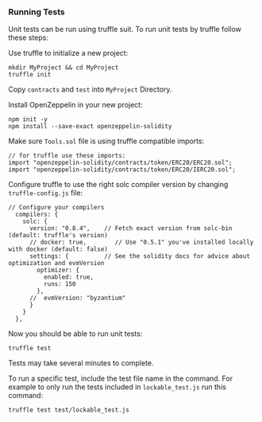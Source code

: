 ### Running Tests

Unit tests can be run using truffle suit. To run unit tests by truffle follow these steps:

 Use truffle to initialize a new project:

    mkdir MyProject && cd MyProject
    truffle init

Copy `contracts` and `test` into `MyProject` Directory.

Install OpenZeppelin in your new project:

    npm init -y
    npm install --save-exact openzeppelin-solidity

Make sure `Tools.sol` file is using truffle compatible imports:

```solidity
// for truffle use these imports:
import "openzeppelin-solidity/contracts/token/ERC20/ERC20.sol";
import "openzeppelin-solidity/contracts/token/ERC20/IERC20.sol";
```

Configure truffle to use the right solc compiler version by changing `truffle-config.js` file:

```
// Configure your compilers
  compilers: {
    solc: {
      version: "0.8.4",    // Fetch exact version from solc-bin (default: truffle's version)
      // docker: true,        // Use "0.5.1" you've installed locally with docker (default: false)
      settings: {          // See the solidity docs for advice about optimization and evmVersion
        optimizer: {
          enabled: true,
          runs: 150
        },
      //  evmVersion: "byzantium"
      }
    }
  },
```

Now you should be able to run unit tests:

    truffle test

Tests may take several minutes to complete.

To run a specific test, include the test file name in the command. For example to only run the tests included in
`lockable_test.js` run this command:

    truffle test test/lockable_test.js